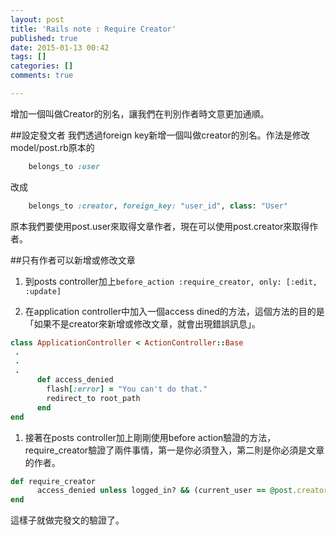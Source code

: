```yaml
---
layout: post
title: 'Rails note : Require Creator'
published: true
date: 2015-01-13 00:42
tags: []
categories: []
comments: true

---
```

增加一個叫做Creator的別名，讓我們在判別作者時文意更加通順。

##設定發文者
我們透過foreign key新增一個叫做creator的別名。作法是修改model/post.rb原本的
```rb
	belongs_to :user
```
改成
```rb
	belongs_to :creator, foreign_key: "user_id", class: "User"
```
原本我們要使用post.user來取得文章作者，現在可以使用post.creator來取得作者。


##只有作者可以新增或修改文章

1. 到posts controller加上`before_action :require_creator, only: [:edit, :update]`

1. 在application controller中加入一個access dined的方法，這個方法的目的是「如果不是creator來新增或修改文章，就會出現錯誤訊息」。
```rb
class ApplicationController < ActionController::Base
 .
 .
 .
      def access_denied
        flash[:error] = "You can't do that."
        redirect_to root_path
      end
end
```
1. 接著在posts controller加上剛剛使用before action驗證的方法，require_creator驗證了兩件事情，第一是你必須登入，第二則是你必須是文章的作者。
```rb
def require_creator
      access_denied unless logged_in? && (current_user == @post.creator)
end
```

這樣子就做完發文的驗證了。